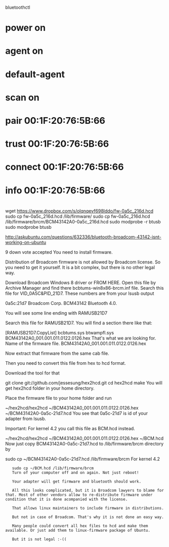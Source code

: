 bluetoothctl
# power on
# agent on
# default-agent
# scan on
# pair 00:1F:20:76:5B:66
# trust 00:1F:20:76:5B:66
# connect 00:1F:20:76:5B:66
# info 00:1F:20:76:5B:66
#

wget https://www.dropbox.com/s/olqnqevf698lddo/fw-0a5c_216d.hcd
sudo cp fw-0a5c_216d.hcd /lib/firmware/
sudo cp fw-0a5c_216d.hcd /lib/firmware/brcm/BCM43142A0-0a5c_216d.hcd
sudo modprobe -r btusb
sudo modprobe btusb

http://askubuntu.com/questions/632336/bluetooth-broadcom-43142-isnt-working-on-ubuntu


9
down vote
accepted
You need to install firmware.

Distribution of Broadcom firmware is not allowed by Broadcom license. So you need to get it yourself. It is a bit complex, but there is no other legal way.

Download Broadcom Windows 8 driver or FROM HERE.
Open this file by Archive Manager and find there bcbtums-win8x86-brcm.inf file.
Search this file for VID_0A5C&PID_21D7. These numbers are from your lsusb output

0a5c:21d7 Broadcom Corp. BCM43142 Bluetooth 4.0.

You will see some line ending with RAMUSB21D7

Search this file for RAMUSB21D7. You will find a section there like that:

[RAMUSB21D7.CopyList]
bcbtums.sys
btwampfl.sys
BCM43142A0_001.001.011.0122.0126.hex
That's what we are looking for. Name of the firmware file. BCM43142A0_001.001.011.0122.0126.hex

Now extract that firmware from the same cab file.

Then you need to convert this file from hex to hcd format.

Download the tool for that

git clone git://github.com/jessesung/hex2hcd.git
cd hex2hcd
make
You will get hex2hcd folder in your home directory.

Place the firmware file to your home folder and run

~/hex2hcd/hex2hcd ~/BCM43142A0_001.001.011.0122.0126.hex ~/BCM43142A0-0a5c-21d7.hcd
You see that 0a5c-21d7 is id of your adapter from lsusb.

Important: For kernel 4.2 you call this file as BCM.hcd instead.

   ~/hex2hcd/hex2hcd ~/BCM43142A0_001.001.011.0122.0126.hex ~/BCM.hcd
   Now just copy BCM43142A0-0a5c-21d7.hcd to /lib/firmware/brcm directory by

   sudo cp ~/BCM43142A0-0a5c-21d7.hcd /lib/firmware/brcm
   For kernel 4.2

       sudo cp ~/BCM.hcd /lib/firmware/brcm
       Turn of your computer off and on again. Not just reboot!

       Your adapter will get firmware and bluetooth should work.

       All this looks complicated, but it is Broadcom lawyers to blame for that. Most of other vendors allow to re-distribute firmware under condition that it is done acompanied with the license.

       That allows linux maintainers to include firmware in distributions.

       But not in case of Broadcom. That's why it is not done an easy way.

       Many people could convert all hex files to hcd and make them available. Or just add them to linux-firmware package of Ubuntu.

       But it is not legal :-((
